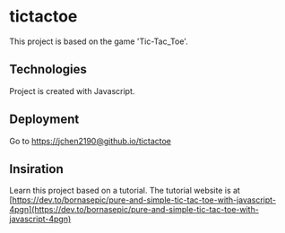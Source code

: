 # tictactoe
This project is based on the game 'Tic-Tac_Toe'. 

## Technologies
Project is created with Javascript.

## Deployment
Go to [https://jchen2190@github.io/tictactoe](https://jchen2190@github.io/tictactoe)

## Insiration
Learn this project based on a tutorial. The tutorial website is at [https://dev.to/bornasepic/pure-and-simple-tic-tac-toe-with-javascript-4pgn](https://dev.to/bornasepic/pure-and-simple-tic-tac-toe-with-javascript-4pgn)